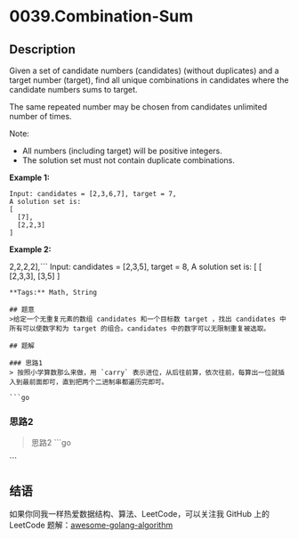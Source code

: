 # 0039.Combination-Sum

## Description

Given a set of candidate numbers \(candidates\) \(without duplicates\) and a target number \(target\), find all unique combinations in candidates where the candidate numbers sums to target.

The same repeated number may be chosen from candidates unlimited number of times.

Note:

* All numbers \(including target\) will be positive integers.
* The solution set must not contain duplicate combinations.

**Example 1:**

```text
Input: candidates = [2,3,6,7], target = 7,
A solution set is:
[
  [7],
  [2,2,3]
]
```

**Example 2:**

2,2,2,2\],\`\`\` Input: candidates = \[2,3,5\], target = 8, A solution set is: \[ \[ \[2,3,3\], \[3,5\] \]

```text
**Tags:** Math, String

## 题意
>给定一个无重复元素的数组 candidates 和一个目标数 target ，找出 candidates 中所有可以使数字和为 target 的组合。candidates 中的数字可以无限制重复被选取。

## 题解

### 思路1
> 按照小学算数那么来做，用 `carry` 表示进位，从后往前算，依次往前，每算出一位就插入到最前面即可，直到把两个二进制串都遍历完即可。

```go
```

### 思路2

> 思路2 \`\`\`go

\`\`\`

## 结语

如果你同我一样热爱数据结构、算法、LeetCode，可以关注我 GitHub 上的 LeetCode 题解：[awesome-golang-algorithm](https://github.com/Golang-Solutions/awesome-golang-algorithm)

